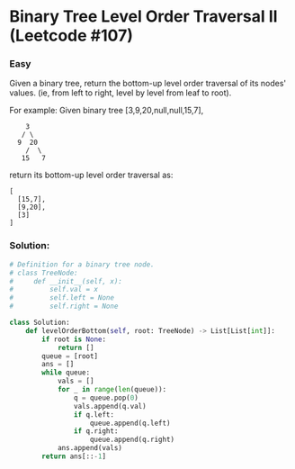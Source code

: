 Binary Tree Level Order Traversal II (Leetcode #107)
===============================
### Easy
Given a binary tree, return the bottom-up level order traversal of its nodes' values. (ie, from left to right, level by level from leaf to root).

For example:
Given binary tree [3,9,20,null,null,15,7],
```
    3
   / \
  9  20
    /  \
   15   7
```
return its bottom-up level order traversal as:
```
[
  [15,7],
  [9,20],
  [3]
]
```

### Solution:

```python
# Definition for a binary tree node.
# class TreeNode:
#     def __init__(self, x):
#         self.val = x
#         self.left = None
#         self.right = None

class Solution:
    def levelOrderBottom(self, root: TreeNode) -> List[List[int]]:
        if root is None:
            return []
        queue = [root]
        ans = []
        while queue:
            vals = []
            for _ in range(len(queue)):
                q = queue.pop(0)
                vals.append(q.val)
                if q.left:
                    queue.append(q.left)
                if q.right:
                    queue.append(q.right)
            ans.append(vals)
        return ans[::-1]
```

